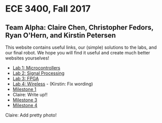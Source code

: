 # ECE 3400, Fall 2017
## Team Alpha: Claire Chen, Christopher Fedors, Ryan O'Hern, and Kirstin Petersen

This website contains useful links, our (simple) solutions to the labs, and our final robot. We hope you will find it useful and create much better websites yourselves!

* [Lab 1: Microcontrollers](lab1.md)
* [Lab 2: Signal Processing](lab2.md)
* [Lab 3: FPGA](./lab3.md)
* [Lab 4: Wireless](lab4.md) - (Kirstin: Fix wording)
* [Milestone 1](milestone1.md) 
* Claire: Write up!!
* [Milestone 3](milestone3.md)
* [Milestone 4](milestone4.md)

Claire: Add pretty photo!
